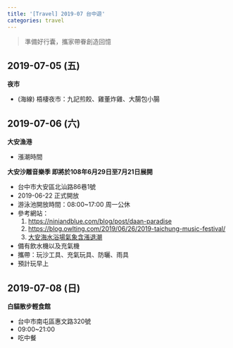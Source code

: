 ```yaml
---
title: '[Travel] 2019-07 台中遊'
categories: travel
---
```


>準備好行囊，攜家帶眷創造回憶

## 2019-07-05 (五)

**夜市**
* (海線) 梧棲夜市：九記煎餃、雞董炸雞、大腸包小腸

## 2019-07-06 (六)

**大安漁港**
* 漲潮時間

**大安沙雕音樂季 即將於108年6月29日至7月21日展開**
* 台中市大安區北汕路86巷1號
* 2019-06-22 正式開放
* 游泳池開放時間：08:00~17:00 周一公休
* 參考網站：
    1. https://niniandblue.com/blog/post/daan-paradise
    2. https://blog.owlting.com/2019/06/26/2019-taichung-music-festival/
    3. [大安海水浴場氣象含漲退潮](https://www.cwb.gov.tw/V7/forecast/entertainment/other/A022.htm)
* 備有飲水機以及充氣機
* 攜帶：玩沙工具、充氣玩具、防曬、雨具
* 預計玩早上

## 2019-07-08 (日)

**白貓散步輕食館**
* 台中市南屯區惠文路320號
* 09:00~21:00
* 吃中餐
